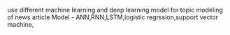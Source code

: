 use different machine learning and deep learning model for topic modeling of news article
Model - ANN,RNN,LSTM,logistic regrssion,support vector machine,
